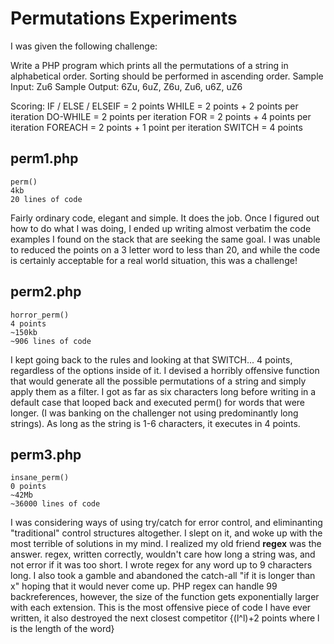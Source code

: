 Permutations Experiments
========================

I was given the following challenge:

Write a PHP program which prints all the permutations of a string in alphabetical order. Sorting should be performed in ascending order.
Sample Input: Zu6
Sample Output: 6Zu, 6uZ, Z6u, Zu6, u6Z, uZ6
 
Scoring:
IF / ELSE / ELSEIF = 2 points
WHILE = 2 points + 2 points per iteration
DO-WHILE = 2 points per iteration
FOR = 2 points + 4 points per iteration
FOREACH = 2 points + 1 point per iteration
SWITCH = 4 points

perm1.php
---------
	perm()
	4kb
	20 lines of code
Fairly ordinary code, elegant and simple.  It does the job.  Once I figured out how to do what I was doing, I ended up writing almost verbatim the code examples I found on the stack that are seeking the same goal.  I was unable to reduced the points on a 3 letter word to less than 20, and while the code is certainly acceptable for a real world situation, this was a challenge!

perm2.php
---------
	horror_perm()
	4 points
	~150kb
	~906 lines of code
I kept going back to the rules and looking at that SWITCH... 4 points, regardless of the options inside of it.  I devised a horribly offensive function that would generate all the possible permutations of a string and simply apply them as a filter.  I got as far as six characters long before writing in a default case that looped back and executed perm() for words that were longer.  (I was banking on the challenger not using predominantly long strings).  As long as the string is 1-6 characters, it executes in 4 points.

perm3.php
---------
	insane_perm()
	0 points
	~42Mb
	~36000 lines of code
I was considering ways of using try/catch for error control, and eliminanting "traditional" control structures altogether.  I slept on it, and woke up with the most terrible of solutions in my mind.  I realized my old friend **regex** was the answer.  regex, written correctly, wouldn't care how long a string was, and not error if it was too short. I wrote regex for any word up to 9 characters long.  I also took a gamble and abandoned the catch-all "if it is longer than x" hoping that it would never come up.  PHP regex can handle 99 backreferences, however, the size of the function gets exponentially larger with each extension.
This is the most offensive piece of code I have ever written, it also destroyed the next closest competitor {(l^l)+2 points where l is the length of the word}
